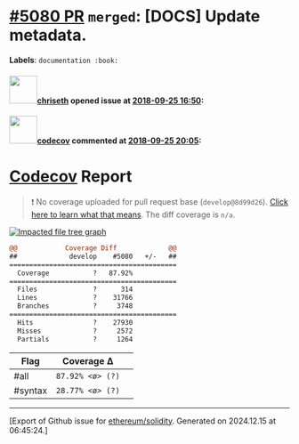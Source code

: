 # [\#5080 PR](https://github.com/ethereum/solidity/pull/5080) `merged`: [DOCS] Update metadata.
**Labels**: `documentation :book:`


#### <img src="https://avatars.githubusercontent.com/u/9073706?v=4" width="50">[chriseth](https://github.com/chriseth) opened issue at [2018-09-25 16:50](https://github.com/ethereum/solidity/pull/5080):



#### <img src="https://avatars.githubusercontent.com/in/254?v=4" width="50">[codecov](https://github.com/apps/codecov) commented at [2018-09-25 20:05](https://github.com/ethereum/solidity/pull/5080#issuecomment-424482266):

# [Codecov](https://codecov.io/gh/ethereum/solidity/pull/5080?src=pr&el=h1) Report
> :exclamation: No coverage uploaded for pull request base (`develop@8d99d26`). [Click here to learn what that means](https://docs.codecov.io/docs/error-reference#section-missing-base-commit).
> The diff coverage is `n/a`.

[![Impacted file tree graph](https://codecov.io/gh/ethereum/solidity/pull/5080/graphs/tree.svg?width=650&token=87PGzVEwU0&height=150&src=pr)](https://codecov.io/gh/ethereum/solidity/pull/5080?src=pr&el=tree)

```diff
@@            Coverage Diff             @@
##             develop    #5080   +/-   ##
==========================================
  Coverage           ?   87.92%           
==========================================
  Files              ?      314           
  Lines              ?    31766           
  Branches           ?     3748           
==========================================
  Hits               ?    27930           
  Misses             ?     2572           
  Partials           ?     1264
```

| Flag | Coverage Δ | |
|---|---|---|
| #all | `87.92% <ø> (?)` | |
| #syntax | `28.77% <ø> (?)` | |


-------------------------------------------------------------------------------



[Export of Github issue for [ethereum/solidity](https://github.com/ethereum/solidity). Generated on 2024.12.15 at 06:45:24.]
